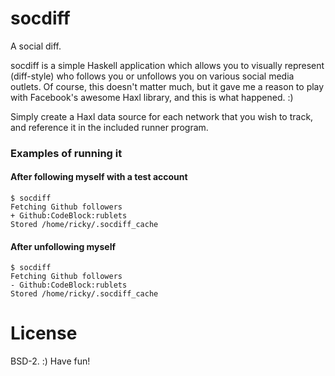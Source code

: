# socdiff

A social diff.

socdiff is a simple Haskell application which allows you to visually represent
(diff-style) who follows you or unfollows you on various social media outlets.
Of course, this doesn't matter much, but it gave me a reason to play with
Facebook's awesome Haxl library, and this is what happened. :)

Simply create a Haxl data source for each network that you wish to track, and
reference it in the included runner program.

### Examples of running it

#### After following myself with a test account

```
$ socdiff
Fetching Github followers
+ Github:CodeBlock:rublets
Stored /home/ricky/.socdiff_cache
```

#### After unfollowing myself

```
$ socdiff
Fetching Github followers
- Github:CodeBlock:rublets
Stored /home/ricky/.socdiff_cache
```

# License

BSD-2. :) Have fun!

